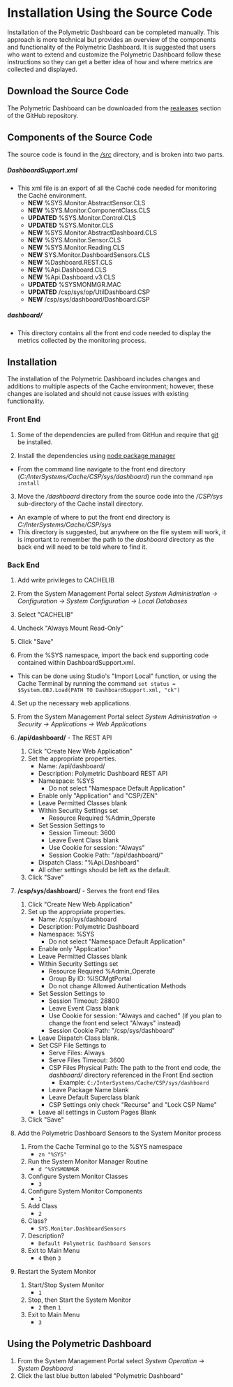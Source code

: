 # Installation Using the Source Code
Installation of the Polymetric Dashboard can be completed manually. This approach is more technical but provides an overview of the components and functionality of the Polymetric Dashboard. It is suggested that users who want to extend and customize the Polymetric Dashboard follow these instructions so they can get a better idea of how and where metrics are collected and displayed.

## Download the Source Code
The Polymetric Dashboard can be downloaded from the [realeases](https://github.com/intersystems/Polymetric-Dashboard) section of the GitHub repository.

## Components of the Source Code
The source code is found in the [*/src*](https://github.com/intersystems/Polymetric-Dashboard/tree/master/src) directory, and is broken into two parts.

##### DashboardSupport.xml
  - This xml file is an export of all the Caché code needed for monitoring the Caché environment.
     - **NEW** %SYS.Monitor.AbstractSensor.CLS
     - **NEW** %SYS.Monitor.ComponentClass.CLS
     - **UPDATED** %SYS.Monitor.Control.CLS
     - **UPDATED** %SYS.Monitor.CLS
     - **NEW** %SYS.Monitor.AbstractDashboard.CLS
     - **NEW** %SYS.Monitor.Sensor.CLS
     - **NEW** %SYS.Monitor.Reading.CLS
     - **NEW** SYS.Monitor.DashboardSensors.CLS
     - **NEW** %Dashboard.REST.CLS
     - **NEW** %Api.Dashboard.CLS
     - **NEW** %Api.Dashboard.v3.CLS
     - **UPDATED** %SYSMONMGR.MAC
     - **UPDATED** /csp/sys/op/UtilDashboard.CSP
     - **NEW** /csp/sys/dashboard/Dashboard.CSP

##### dashboard/
  - This directory contains all the front end code needed to display the metrics collected by the monitoring process.

## Installation
The installation of the Polymetric Dashboard includes changes and additions to multiple aspects of the Cache environment; however, these changes are isolated and should not cause issues with existing functionality.

###	Front End
1. Some of the dependencies are pulled from GitHun and require that [git](https://git-scm.com/downloads) be installed.

2. Install the dependencies using [node package manager](https://www.npmjs.com/)
 - From the command line navigate to the front end directory (*C:/InterSystems/Cache/CSP/sys/dashboard*) run the command `npm install`

3. Move the */dashboard* directory from the source code into the */CSP/sys* sub-directory of the Cache install directory.
  - An example of where to put the front end directory is *C:/InterSystems/Cache/CSP/sys*
  - This directory is suggested, but anywhere on the file system will work, it is important to remember the path to the *dashboard* directory as the back end will need to be told where to find it.

###	Back End
1. Add write privileges to CACHELIB
 1. From the System Management Portal select *System Administration -> Configuration -> System Configuration -> Local Databases*
 2. Select "CACHELIB"
 3. Uncheck "Always Mount Read-Only"
 4. Click "Save"

2. From the %SYS namespace, import the back end supporting code contained within DashboardSupport.xml.
 - This can be done using Studio's "Import Local" function, or using the Cache Terminal by running the command `set status = $System.OBJ.Load(PATH TO DashboardSupport.xml, "ck")`

4. Set up the necessary web applications.
 1. From the System Management Portal select *System Administration -> Security -> Applications -> Web Applications*
 2. **/api/dashboard/** - The REST API
    1. Click "Create New Web Application"
    2. Set the appropriate properties.
       - Name: /api/dashboard/
       - Description: Polymetric Dashboard REST API
       - Namespace: %SYS
          - Do not select "Namespace Default Application"
       - Enable only "Application" and "CSP/ZEN"
       - Leave Permitted Classes blank
       - Within Security Settings set
          - Resource Required %Admin_Operate
       - Set Session Settings to
           - Session Timeout: 3600
           - Leave Event Class blank
           - Use Cookie for session: "Always"
           - Session Cookie Path: "/api/dashboard/"
       - Dispatch Class: "%Api.Dashboard"
       - All other settings should be left as the default.
    3. Click "Save"
  3. **/csp/sys/dashboard/** - Serves the front end files
     1. Click "Create New Web Application"
     2. Set up the appropriate properties.
        - Name: /csp/sys/dashboard
        - Description: Polymetric Dashboard
        - Namespace: %SYS
           - Do not select "Namespace Default Application"
        - Enable only "Application"
        - Leave Permitted Classes blank
        - Within Security Settings set
           - Resource Required %Admin_Operate
           - Group By ID: %ISCMgtPortal
           - Do not change Allowed Authentication Methods
        - Set Session Settings to
            - Session Timeout: 28800
            - Leave Event Class blank
            - Use Cookie for session: "Always and cached"  (if you plan to change the front end select "Always" instead)
            - Session Cookie Path: "/csp/sys/dashboard"
        - Leave Dispatch Class blank.
        - Set CSP File Settings to
            - Serve Files: Always
            - Serve Files Timeout: 3600
            - CSP Files Physical Path: The path to the front end code, the *dashboard/* directory referenced in the Front End section
                - Example: `C:/InterSystems/Cache/CSP/sys/dashboard`
            - Leave Package Name blank
            - Leave Default Superclass blank
            - CSP Settings only check "Recurse" and "Lock CSP Name"
        - Leave all settings in Custom Pages Blank
     3. Click "Save"

5. Add the Polymetric Dashboard Sensors to the System Monitor process
   1. From the Cache Terminal go to the %SYS namespace
       - `zn "%SYS"`
   2. Run the System Monitor Manager Routine
       - `d ^%SYSMONMGR`
   3. Configure System Monitor Classes
       - `3`
   4. Configure System Monitor Components
       - `1`
   5. Add Class
       - `2`
   6. Class?
       - `SYS.Monitor.DashboardSensors`
   7. Description?
       - `Default Polymetric Dashboard Sensors`
   8. Exit to Main Menu
       - `4` then `3`
6. Restart the System Monitor
   1. Start/Stop System Monitor
       - `1`
   2. Stop, then Start the System Monitor
       - `2` then `1`
   3. Exit to Main Menu
       - `3`


## Using the Polymetric Dashboard
1. From the System Management Portal select *System Operation -> System Dashboard*
2. Click the last blue button labeled "Polymetric Dashboard"
